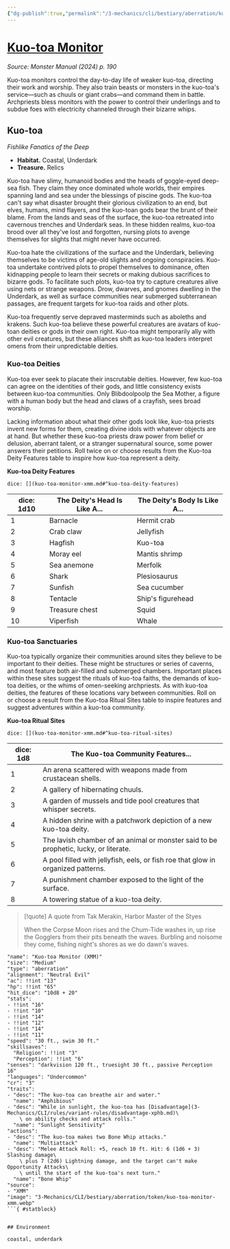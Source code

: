 ```yaml
---
{"dg-publish":true,"permalink":"/3-mechanics/cli/bestiary/aberration/kuo-toa-monitor-xmm/","tags":["ttrpg-cli/compendium/src/5e/xmm","ttrpg-cli/monster/cr/3","ttrpg-cli/monster/environment/coastal","ttrpg-cli/monster/environment/underdark","ttrpg-cli/monster/size/medium","ttrpg-cli/monster/type/aberration"],"noteIcon":""}
---
```


# [Kuo-toa Monitor](3-Mechanics\CLI\bestiary\aberration/kuo-toa-monitor-xmm.md)
*Source: Monster Manual (2024) p. 190*  

Kuo-toa monitors control the day-to-day life of weaker kuo-toa, directing their work and worship. They also train beasts or monsters in the kuo-toa's service—such as chuuls or giant crabs—and command them in battle. Archpriests bless monitors with the power to control their underlings and to subdue foes with electricity channeled through their bizarre whips.

## Kuo-toa

*Fishlike Fanatics of the Deep*

- **Habitat.** Coastal, Underdark  
- **Treasure.** Relics  

Kuo-toa have slimy, humanoid bodies and the heads of goggle-eyed deep-sea fish. They claim they once dominated whole worlds, their empires spanning land and sea under the blessings of piscine gods. The kuo-toa can't say what disaster brought their glorious civilization to an end, but elves, humans, mind flayers, and the kuo-toan gods bear the brunt of their blame. From the lands and seas of the surface, the kuo-toa retreated into cavernous trenches and Underdark seas. In these hidden realms, kuo-toa brood over all they've lost and forgotten, nursing plots to avenge themselves for slights that might never have occurred.

Kuo-toa hate the civilizations of the surface and the Underdark, believing themselves to be victims of age-old slights and ongoing conspiracies. Kuo-toa undertake contrived plots to propel themselves to dominance, often kidnapping people to learn their secrets or making dubious sacrifices to bizarre gods. To facilitate such plots, kuo-toa try to capture creatures alive using nets or strange weapons. Drow, dwarves, and gnomes dwelling in the Underdark, as well as surface communities near submerged subterranean passages, are frequent targets for kuo-toa raids and other plots.

Kuo-toa frequently serve depraved masterminds such as aboleths and krakens. Such kuo-toa believe these powerful creatures are avatars of kuo-toan deities or gods in their own right. Kuo-toa might temporarily ally with other evil creatures, but these alliances shift as kuo-toa leaders interpret omens from their unpredictable deities.

### Kuo-toa Deities

Kuo-toa ever seek to placate their inscrutable deities. However, few kuo-toa can agree on the identities of their gods, and little consistency exists between kuo-toa communities. Only Blibdoolpoolp the Sea Mother, a figure with a human body but the head and claws of a crayfish, sees broad worship.

Lacking information about what their other gods look like, kuo-toa priests invent new forms for them, creating divine idols with whatever objects are at hand. But whether these kuo-toa priests draw power from belief or delusion, aberrant talent, or a stranger supernatural source, some power answers their petitions. Roll twice on or choose results from the Kuo-toa Deity Features table to inspire how kuo-toa represent a deity.

**Kuo-toa Deity Features**

`dice: [](kuo-toa-monitor-xmm.md#^kuo-toa-deity-features)`

| dice: 1d10 | The Deity's Head Is Like A... | The Deity's Body Is Like A... |
|------------|-------------------------------|-------------------------------|
| 1 | Barnacle | Hermit crab |
| 2 | Crab claw | Jellyfish |
| 3 | Hagfish | Kuo-toa |
| 4 | Moray eel | Mantis shrimp |
| 5 | Sea anemone | Merfolk |
| 6 | Shark | Plesiosaurus |
| 7 | Sunfish | Sea cucumber |
| 8 | Tentacle | Ship's figurehead |
| 9 | Treasure chest | Squid |
| 10 | Viperfish | Whale |{ #kuo-toa-deity-features}


### Kuo-toa Sanctuaries

Kuo-toa typically organize their communities around sites they believe to be important to their deities. These might be structures or series of caverns, and most feature both air-filled and submerged chambers. Important places within these sites suggest the rituals of kuo-toa faiths, the demands of kuo-toa deities, or the whims of omen-seeking archpriests. As with kuo-toa deities, the features of these locations vary between communities. Roll on or choose a result from the Kuo-toa Ritual Sites table to inspire features and suggest adventures within a kuo-toa community.

**Kuo-toa Ritual Sites**

`dice: [](kuo-toa-monitor-xmm.md#^kuo-toa-ritual-sites)`

| dice: 1d8 | The Kuo-toa Community Features... |
|-----------|-----------------------------------|
| 1 | An arena scattered with weapons made from crustacean shells. |
| 2 | A gallery of hibernating chuuls. |
| 3 | A garden of mussels and tide pool creatures that whisper secrets. |
| 4 | A hidden shrine with a patchwork depiction of a new kuo-toa deity. |
| 5 | The lavish chamber of an animal or monster said to be prophetic, lucky, or literate. |
| 6 | A pool filled with jellyfish, eels, or fish roe that glow in organized patterns. |
| 7 | A punishment chamber exposed to the light of the surface. |
| 8 | A towering statue of a kuo-toa deity. |{ #kuo-toa-ritual-sites}


> [!quote] A quote from Tak Merakin, Harbor Master of the Styes  
> 
> When the Corpse Moon rises and the Chum-Tide washes in, up rise the Gogglers from their pits beneath the waves. Burbling and noisome they come, fishing night's shores as we do dawn's waves.


```statblock
"name": "Kuo-toa Monitor (XMM)"
"size": "Medium"
"type": "aberration"
"alignment": "Neutral Evil"
"ac": !!int "13"
"hp": !!int "65"
"hit_dice": "10d8 + 20"
"stats":
- !!int "16"
- !!int "10"
- !!int "14"
- !!int "12"
- !!int "14"
- !!int "11"
"speed": "30 ft., swim 30 ft."
"skillsaves":
  "Religion": !!int "3"
  "Perception": !!int "6"
"senses": "darkvision 120 ft., truesight 30 ft., passive Perception 16"
"languages": "Undercommon"
"cr": "3"
"traits":
- "desc": "The kuo-toa can breathe air and water."
  "name": "Amphibious"
- "desc": "While in sunlight, the kuo-toa has [Disadvantage](3-Mechanics/CLI/rules/variant-rules/disadvantage-xphb.md)\
    \ on ability checks and attack rolls."
  "name": "Sunlight Sensitivity"
"actions":
- "desc": "The kuo-toa makes two Bone Whip attacks."
  "name": "Multiattack"
- "desc": "Melee Attack Roll: +5, reach 10 ft. Hit: 6 (1d6 + 3) Slashing damage\
    \ plus 7 (2d6) Lightning damage, and the target can't make Opportunity Attacks\
    \ until the start of the kuo-toa's next turn."
  "name": "Bone Whip"
"source":
- "XMM"
"image": "3-Mechanics/CLI/bestiary/aberration/token/kuo-toa-monitor-xmm.webp"
```{ #statblock}


## Environment

coastal, underdark